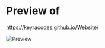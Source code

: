 # Preview of
https://keyracodes.github.io/Website/

<img src="https://i.ibb.co/TWg1HTH/brave-CAr-HVMoy-YU.png" 
alt="Preview" />
